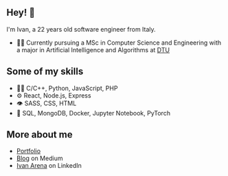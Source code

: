 ## Hey! 👋
I'm Ivan, a 22 years old software engineer from Italy.

- 👨‍💻 Currently pursuing a MSc in Computer Science and Engineering with a major in Artificial Intelligence and Algorithms at [DTU](https://www.dtu.dk/)

## Some of my skills
- 👨‍💻 C/C++, Python, JavaScript, PHP
- ⚙️ React, Node.js, Express
- 👁️ SASS, CSS, HTML
- 💽 SQL, MongoDB, Docker, Jupyter Notebook, PyTorch

## More about me
- [Portfolio](https://ivanarena.github.io/)
- [Blog](https://medium.com/@ivan.x28x) on Medium
- [Ivan Arena](https://www.linkedin.com/in/ivan-arena/) on LinkedIn

